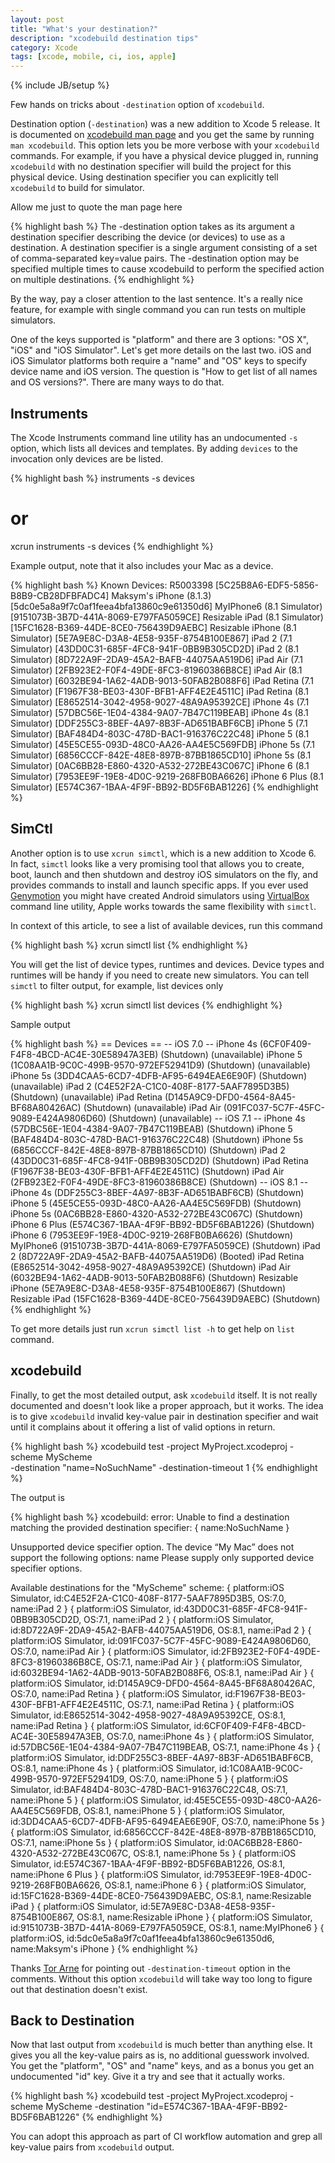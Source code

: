 ```yaml
---
layout: post
title: "What's your destination?"
description: "xcodebuild destination tips"
category: Xcode
tags: [xcode, mobile, ci, ios, apple]
---
```

{% include JB/setup %}

Few hands on tricks about `-destination` option of `xcodebuild`.

<!--more-->

Destination option (`-destination`) was a new addition to Xcode 5 release. It is documented on [xcodebuild man page](https://developer.apple.com/library/mac/documentation/Darwin/Reference/ManPages/man1/xcodebuild.1.html) and you get the same by running `man xcodebuild`. This option lets you be more verbose with your `xcodebuild` commands. For example, if you have a physical device plugged in, running `xcodebuild` with no destination specifier will build the project for this physical device. Using destination specifier you can explicitly tell `xcodebuild` to build for simulator.

Allow me just to quote the man page here

{% highlight bash %}
The -destination option takes as its argument a destination specifier describing the device (or devices) to use as a destination.  A destination specifier is a single argument consisting of a set of comma-separated key=value pairs.  The -destination option may be specified multiple times to cause xcodebuild to perform the specified action on multiple destinations.
{% endhighlight %}

By the way, pay a closer attention to the last sentence. It's a really nice feature, for example with single command you can run tests on multiple simulators.

One of the keys supported is "platform" and there are 3 options: "OS X", "iOS" and "iOS Simulator". Let's get more details on the last two. iOS and iOS Simulator platforms both require a "name" and "OS" keys to specify device name and iOS version. The question is "How to get list of all names and OS versions?". There are many ways to do that.

## Instruments

The Xcode Instruments command line utility has an undocumented `-s` option, which lists all devices and templates. By adding `devices` to the invocation only devices are be listed.

{% highlight bash %}
instruments -s devices
# or
xcrun instruments -s devices
{% endhighlight %}

Example output, note that it also includes your Mac as a device.

{% highlight bash %}
Known Devices:
R5003398 [5C25B8A6-EDF5-5856-B8B9-CB28DFBFADC4]
Maksym's iPhone (8.1.3) [5dc0e5a8a9f7c0af1feea4bfa13860c9e61350d6]
MyIPhone6 (8.1 Simulator) [9151073B-3B7D-441A-8069-E797FA5059CE]
Resizable iPad (8.1 Simulator) [15FC1628-B369-44DE-8CE0-756439D9AEBC]
Resizable iPhone (8.1 Simulator) [5E7A9E8C-D3A8-4E58-935F-8754B100E867]
iPad 2 (7.1 Simulator) [43DD0C31-685F-4FC8-941F-0BB9B305CD2D]
iPad 2 (8.1 Simulator) [8D722A9F-2DA9-45A2-BAFB-44075AA519D6]
iPad Air (7.1 Simulator) [2FB923E2-F0F4-49DE-8FC3-81960386B8CE]
iPad Air (8.1 Simulator) [6032BE94-1A62-4ADB-9013-50FAB2B088F6]
iPad Retina (7.1 Simulator) [F1967F38-BE03-430F-BFB1-AFF4E2E4511C]
iPad Retina (8.1 Simulator) [E8652514-3042-4958-9027-48A9A95392CE]
iPhone 4s (7.1 Simulator) [57DBC56E-1E04-4384-9A07-7B47C119BEAB]
iPhone 4s (8.1 Simulator) [DDF255C3-8BEF-4A97-8B3F-AD651BABF6CB]
iPhone 5 (7.1 Simulator) [BAF484D4-803C-478D-BAC1-916376C22C48]
iPhone 5 (8.1 Simulator) [45E5CE55-093D-48C0-AA26-AA4E5C569FDB]
iPhone 5s (7.1 Simulator) [6856CCCF-842E-48E8-897B-87BB1865CD10]
iPhone 5s (8.1 Simulator) [0AC6BB28-E860-4320-A532-272BE43C067C]
iPhone 6 (8.1 Simulator) [7953EE9F-19E8-4D0C-9219-268FB0BA6626]
iPhone 6 Plus (8.1 Simulator) [E574C367-1BAA-4F9F-BB92-BD5F6BAB1226]
{% endhighlight %}

## SimCtl

Another option is to use `xcrun simctl`, which is a new addition to Xcode 6. In fact, `simctl` looks like a very promising tool that allows you to create, boot, launch and then shutdown and destroy iOS simulators on the fly, and provides commands to install and launch specific apps. If you ever used [Genymotion](https://www.genymotion.com/#!/) you might have created Android simulators using [VirtualBox](https://www.virtualbox.org/) command line utility, Apple works towards the same flexibility with `simctl`.

In context of this article, to see a list of available devices, run this command

{% highlight bash %}
xcrun simctl list
{% endhighlight %}

You will get the list of device types, runtimes and devices. Device types and runtimes will be handy if you need to create new simulators. You can tell `simctl` to filter output, for example, list devices only


{% highlight bash %}
xcrun simctl list devices
{% endhighlight %}

Sample output

{% highlight bash %}
== Devices ==
-- iOS 7.0 --
    iPhone 4s (6CF0F409-F4F8-4BCD-AC4E-30E58947A3EB) (Shutdown) (unavailable)
    iPhone 5 (1C08AA1B-9C0C-499B-9570-972EF52941D9) (Shutdown) (unavailable)
    iPhone 5s (3DD4CAA5-6CD7-4DFB-AF95-6494EAE6E90F) (Shutdown) (unavailable)
    iPad 2 (C4E52F2A-C1C0-408F-8177-5AAF7895D3B5) (Shutdown) (unavailable)
    iPad Retina (D145A9C9-DFD0-4564-8A45-BF68A80426AC) (Shutdown) (unavailable)
    iPad Air (091FC037-5C7F-45FC-9089-E424A9806D60) (Shutdown) (unavailable)
-- iOS 7.1 --
    iPhone 4s (57DBC56E-1E04-4384-9A07-7B47C119BEAB) (Shutdown)
    iPhone 5 (BAF484D4-803C-478D-BAC1-916376C22C48) (Shutdown)
    iPhone 5s (6856CCCF-842E-48E8-897B-87BB1865CD10) (Shutdown)
    iPad 2 (43DD0C31-685F-4FC8-941F-0BB9B305CD2D) (Shutdown)
    iPad Retina (F1967F38-BE03-430F-BFB1-AFF4E2E4511C) (Shutdown)
    iPad Air (2FB923E2-F0F4-49DE-8FC3-81960386B8CE) (Shutdown)
-- iOS 8.1 --
    iPhone 4s (DDF255C3-8BEF-4A97-8B3F-AD651BABF6CB) (Shutdown)
    iPhone 5 (45E5CE55-093D-48C0-AA26-AA4E5C569FDB) (Shutdown)
    iPhone 5s (0AC6BB28-E860-4320-A532-272BE43C067C) (Shutdown)
    iPhone 6 Plus (E574C367-1BAA-4F9F-BB92-BD5F6BAB1226) (Shutdown)
    iPhone 6 (7953EE9F-19E8-4D0C-9219-268FB0BA6626) (Shutdown)
    MyIPhone6 (9151073B-3B7D-441A-8069-E797FA5059CE) (Shutdown)
    iPad 2 (8D722A9F-2DA9-45A2-BAFB-44075AA519D6) (Booted)
    iPad Retina (E8652514-3042-4958-9027-48A9A95392CE) (Shutdown)
    iPad Air (6032BE94-1A62-4ADB-9013-50FAB2B088F6) (Shutdown)
    Resizable iPhone (5E7A9E8C-D3A8-4E58-935F-8754B100E867) (Shutdown)
    Resizable iPad (15FC1628-B369-44DE-8CE0-756439D9AEBC) (Shutdown)
{% endhighlight %}

To get more details just run `xcrun simctl list -h` to get help on `list` command.

## xcodebuild

Finally, to get the most detailed output, ask `xcodebuild` itself. It is not really documented and doesn't look like a proper approach, but it works. The idea is to give `xcodebuild` invalid key-value pair in destination specifier and wait until it complains about it offering a list of valid options in return.

{% highlight bash %}
xcodebuild test -project MyProject.xcodeproj -scheme MyScheme \
    -destination "name=NoSuchName" -destination-timeout 1
{% endhighlight %}

The output is

{% highlight bash %}
xcodebuild: error: Unable to find a destination matching the provided destination specifier:
    { name:NoSuchName }

  Unsupported device specifier option.
  The device “My Mac” does not support the following options: name
  Please supply only supported device specifier options.

  Available destinations for the "MyScheme" scheme:
    { platform:iOS Simulator, id:C4E52F2A-C1C0-408F-8177-5AAF7895D3B5, OS:7.0, name:iPad 2 }
    { platform:iOS Simulator, id:43DD0C31-685F-4FC8-941F-0BB9B305CD2D, OS:7.1, name:iPad 2 }
    { platform:iOS Simulator, id:8D722A9F-2DA9-45A2-BAFB-44075AA519D6, OS:8.1, name:iPad 2 }
    { platform:iOS Simulator, id:091FC037-5C7F-45FC-9089-E424A9806D60, OS:7.0, name:iPad Air }
    { platform:iOS Simulator, id:2FB923E2-F0F4-49DE-8FC3-81960386B8CE, OS:7.1, name:iPad Air }
    { platform:iOS Simulator, id:6032BE94-1A62-4ADB-9013-50FAB2B088F6, OS:8.1, name:iPad Air }
    { platform:iOS Simulator, id:D145A9C9-DFD0-4564-8A45-BF68A80426AC, OS:7.0, name:iPad Retina }
    { platform:iOS Simulator, id:F1967F38-BE03-430F-BFB1-AFF4E2E4511C, OS:7.1, name:iPad Retina }
    { platform:iOS Simulator, id:E8652514-3042-4958-9027-48A9A95392CE, OS:8.1, name:iPad Retina }
    { platform:iOS Simulator, id:6CF0F409-F4F8-4BCD-AC4E-30E58947A3EB, OS:7.0, name:iPhone 4s }
    { platform:iOS Simulator, id:57DBC56E-1E04-4384-9A07-7B47C119BEAB, OS:7.1, name:iPhone 4s }
    { platform:iOS Simulator, id:DDF255C3-8BEF-4A97-8B3F-AD651BABF6CB, OS:8.1, name:iPhone 4s }
    { platform:iOS Simulator, id:1C08AA1B-9C0C-499B-9570-972EF52941D9, OS:7.0, name:iPhone 5 }
    { platform:iOS Simulator, id:BAF484D4-803C-478D-BAC1-916376C22C48, OS:7.1, name:iPhone 5 }
    { platform:iOS Simulator, id:45E5CE55-093D-48C0-AA26-AA4E5C569FDB, OS:8.1, name:iPhone 5 }
    { platform:iOS Simulator, id:3DD4CAA5-6CD7-4DFB-AF95-6494EAE6E90F, OS:7.0, name:iPhone 5s }
    { platform:iOS Simulator, id:6856CCCF-842E-48E8-897B-87BB1865CD10, OS:7.1, name:iPhone 5s }
    { platform:iOS Simulator, id:0AC6BB28-E860-4320-A532-272BE43C067C, OS:8.1, name:iPhone 5s }
    { platform:iOS Simulator, id:E574C367-1BAA-4F9F-BB92-BD5F6BAB1226, OS:8.1, name:iPhone 6 Plus }
    { platform:iOS Simulator, id:7953EE9F-19E8-4D0C-9219-268FB0BA6626, OS:8.1, name:iPhone 6 }
    { platform:iOS Simulator, id:15FC1628-B369-44DE-8CE0-756439D9AEBC, OS:8.1, name:Resizable iPad }
    { platform:iOS Simulator, id:5E7A9E8C-D3A8-4E58-935F-8754B100E867, OS:8.1, name:Resizable iPhone }
    { platform:iOS Simulator, id:9151073B-3B7D-441A-8069-E797FA5059CE, OS:8.1, name:MyIPhone6 }
    { platform:iOS, id:5dc0e5a8a9f7c0af1feea4bfa13860c9e61350d6, name:Maksym's iPhone }
{% endhighlight %}

Thanks [Tor Arne](https://disqus.com/by/disqus_ToXiGZRJLc/) for pointing out `-destination-timeout` option in the comments. Without this option `xcodebuild` will take way too long to figure out that destination doesn't exist.

## Back to Destination

Now that last output from `xcodebuild` is much better than anything else. It gives you all the key-value pairs as is, no additional guesswork involved. You get the "platform", "OS" and "name" keys, and as a bonus you get an undocumented "id" key. Give it a try and see that it actually works.

{% highlight bash %}
xcodebuild test -project MyProject.xcodeproj -scheme MyScheme -destination "id=E574C367-1BAA-4F9F-BB92-BD5F6BAB1226"
{% endhighlight %}

You can adopt this approach as part of CI workflow automation and grep all key-value pairs from `xcodebuild` output.

